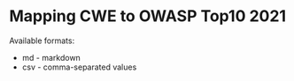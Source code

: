 # Mapping CWE to OWASP Top10 2021
Available formats:
* md - markdown
* csv - comma-separated values
